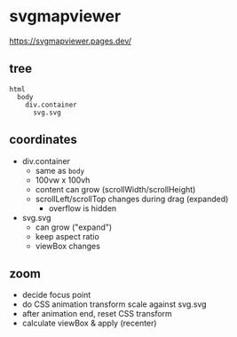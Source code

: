 # svgmapviewer

https://svgmapviewer.pages.dev/

## tree

```
html
  body
    div.container
      svg.svg
```

## coordinates

- div.container
  - same as `body`
  - 100vw x 100vh
  - content can grow (scrollWidth/scrollHeight)
  - scrollLeft/scrollTop changes during drag (expanded)
    - overflow is hidden
- svg.svg
  - can grow ("expand")
  - keep aspect ratio
  - viewBox changes

## zoom

- decide focus point
- do CSS animation transform scale against svg.svg
- after animation end, reset CSS transform
- calculate viewBox & apply (recenter)
